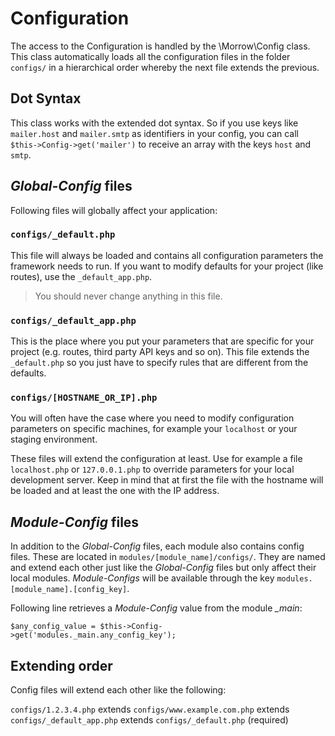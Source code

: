 Configuration
============
The access to the Configuration is handled by the \Morrow\Config class.
This class automatically loads all the configuration files in the folder `configs/` in a hierarchical order whereby the next file extends the previous.


Dot Syntax
----------
This class works with the extended dot syntax. So if you use keys like `mailer.host` and `mailer.smtp` as identifiers in your config, you can call `$this->Config->get('mailer')` to receive an array with the keys `host` and `smtp`.


_Global-Config_ files
---------------------
Following files will globally affect your application:

### `configs/_default.php`
This file will always be loaded and contains all configuration parameters the framework needs to run.
If you want to modify defaults for your project (like routes), use the `_default_app.php`.

> You should never change anything in this file.

### `configs/_default_app.php`
This is the place where you put your parameters that are specific for your project (e.g. routes, third party API keys and so on).
This file extends the `_default.php` so you just have to specify rules that are different from the defaults.

### `configs/[HOSTNAME_OR_IP].php`
You will often have the case where you need to modify configuration parameters on specific machines, for example your `localhost` or your staging environment.

These files will extend the configuration at least.
Use for example a file `localhost.php` or `127.0.0.1.php` to override parameters for your local development server.
Keep in mind that at first the file with the hostname will be loaded and at least the one with the IP address.


_Module-Config_ files
---------------------
In addition to the _Global-Config_ files, each module also contains config files. These are located in `modules/[module_name]/configs/`. They are named and extend each other just like the _Global-Config_ files but only affect their local modules. _Module-Configs_ will be available through the key `modules.[module_name].[config_key]`.

Following line retrieves a _Module-Config_ value from the module _\_main_:

~~~{.php}
$any_config_value = $this->Config->get('modules._main.any_config_key');
~~~


Extending order
---------------
Config files will extend each other like the following:

`configs/1.2.3.4.php`
extends
`configs/www.example.com.php`
extends
`configs/_default_app.php`
extends
`configs/_default.php` (required)


